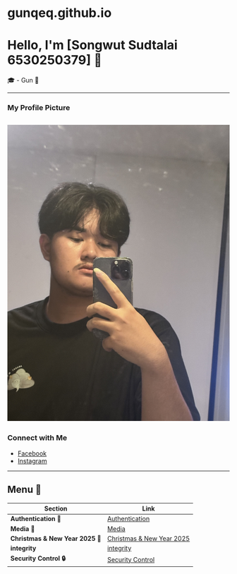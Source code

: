 # gunqeq.github.io

# Hello, I'm [Songwut Sudtalai 6530250379] 👋

🎓 - Gun 🥇

---

### My Profile Picture
![Your Image](Picture/367CC8EA-FC09-47D5-BA6E-26C2E5E35585.jpg)
---

### Connect with Me
- [Facebook](https://www.facebook.com/profile.php?id=100008269782046)
- [Instagram](https://www.instagram.com/ggun._xsw/)

---

##  **Menu 📝** 

| **Section**           | **Link**                       |
|-----------------------|--------------------------------|
|  **Authentication 🔎**  | [Authentication](Authentication.md)  |
|  **Media 📸**          | [Media](Media.md)            |
|  **Christmas & New Year 2025 🎄**          | [Christmas & New Year 2025](e-card.md)            |
|  **integrity**          | [integrity](integrity.md)            |
|  **Security Control 🔒**          | [Security Control](security-control.md)            |
